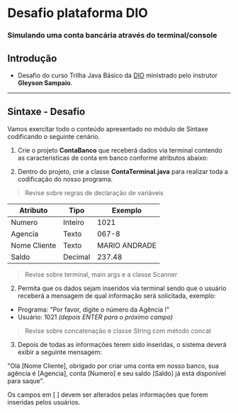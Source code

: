 # Desafio plataforma DIO

### Simulando uma conta bancária através do terminal/console

## Introdução

- Desafio do curso Trilha Java Básico da [DIO](https://www.dio.me) ministrado pelo instrutor **Gleyson Sampaio**.

---

## Sintaxe - Desafio

Vamos exercitar todo o conteúdo apresentado no módulo de Sintaxe codificando o seguinte cenário.

1. Crie o projeto **ContaBanco** que receberá dados via terminal contendo as características de conta em banco conforme atributos abaixo:

2. Dentro do projeto, crie a classe **ContaTerminal.java** para realizar toda a codificação do nosso programa.

> Revise sobre regras de declaração de variáveis

| Atributo       | Tipo    | Exemplo        |
|----------------|---------|----------------|
| Numero         | Inteiro | 1021           |
| Agencia        | Texto   | 067-8          |
| Nome Cliente   | Texto   | MARIO ANDRADE  |
| Saldo          | Decimal | 237.48         |

> Revise sobre terminal, main args e a classe Scanner

2. Permita que os dados sejam inseridos via terminal sendo que o usuário receberá a mensagem de qual informação será solicitada, exemplo:

- Programa: "Por favor, digite o número da Agência !"
- Usuário: 1021 *(depois ENTER para o próximo campo)*

> Revise sobre concatenação e classe String com método concat

3. Depois de todas as informações terem sido inseridas, o sistema deverá exibir a seguinte mensagem:

 "Olá [Nome Cliente], obrigado por criar uma conta em nosso banco, sua agência é [Agencia], conta [Numero] e seu saldo [Saldo] já está disponível para saque".
 
 Os campos em [ ] devem ser alterados pelas informações que forem inseridas pelos usuários.
